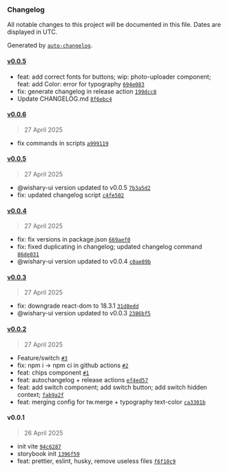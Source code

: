 ### Changelog

All notable changes to this project will be documented in this file. Dates are displayed in UTC.

Generated by [`auto-changelog`](https://github.com/CookPete/auto-changelog).

#### [v0.0.5](https://github.com/ashenoooone/wishary-ui-kit/compare/v0.0.6...v0.0.5)

- feat: add correct fonts for buttons; wip: photo-uploader component; feat: add Color: error for typography [`694e083`](https://github.com/ashenoooone/wishary-ui-kit/commit/694e08327033c0b36298a5015fdf34bc84efd681)
- fix: generate changelog in release action [`199dcc8`](https://github.com/ashenoooone/wishary-ui-kit/commit/199dcc80a12cba30a49648ba6cf6c8a13fb39905)
- Update CHANGELOG.md [`8f6ebc4`](https://github.com/ashenoooone/wishary-ui-kit/commit/8f6ebc490d180c4321e37cef84b5aa1670f2de1c)

#### [v0.0.6](https://github.com/ashenoooone/wishary-ui-kit/compare/v0.0.5...v0.0.6)

> 27 April 2025

- fix commands in scripts [`a999119`](https://github.com/ashenoooone/wishary-ui-kit/commit/a999119beeff1274aaad3000747f09ee36b0942d)

#### [v0.0.5](https://github.com/ashenoooone/wishary-ui-kit/compare/v0.0.4...v0.0.5)

> 27 April 2025

- @wishary-ui version updated to v0.0.5 [`7b3a5d2`](https://github.com/ashenoooone/wishary-ui-kit/commit/7b3a5d20aac684da7fc68eddabb3fdf1cafba096)
- fix: updated changelog script [`c4fe502`](https://github.com/ashenoooone/wishary-ui-kit/commit/c4fe5028b3083d959caba44c3183c17e16f77de9)

#### [v0.0.4](https://github.com/ashenoooone/wishary-ui-kit/compare/v0.0.3...v0.0.4)

> 27 April 2025

- fix: fix versions in package.json [`669aef0`](https://github.com/ashenoooone/wishary-ui-kit/commit/669aef019026787642c9cc1d7fd9f7f33872f390)
- fix: fixed duplicating in changelog; updated changelog command [`86de031`](https://github.com/ashenoooone/wishary-ui-kit/commit/86de0311a42a06afda64e1ab141c3c6c432a6223)
- @wishary-ui version updated to v0.0.4 [`c0ae89b`](https://github.com/ashenoooone/wishary-ui-kit/commit/c0ae89bef7c6d9de1ff12fc32df5fc8f979d9ed0)

#### [v0.0.3](https://github.com/ashenoooone/wishary-ui-kit/compare/v0.0.2...v0.0.3)

> 27 April 2025

- fix: downgrade react-dom to 18.3.1 [`31d8edd`](https://github.com/ashenoooone/wishary-ui-kit/commit/31d8edd91cb0b415f57bdb378306dfe019d5790a)
- @wishary-ui version updated to v0.0.3 [`2386bf5`](https://github.com/ashenoooone/wishary-ui-kit/commit/2386bf5ef5af89384356689d5f4baff09d682aab)

#### [v0.0.2](https://github.com/ashenoooone/wishary-ui-kit/compare/v0.0.1...v0.0.2)

> 27 April 2025

- Feature/switch [`#3`](https://github.com/ashenoooone/wishary-ui-kit/pull/3)
- fix: npm i -&gt; npm ci in github actions [`#2`](https://github.com/ashenoooone/wishary-ui-kit/pull/2)
- feat: chips component [`#1`](https://github.com/ashenoooone/wishary-ui-kit/pull/1)
- feat: autochangelog + release actions [`ef4ed57`](https://github.com/ashenoooone/wishary-ui-kit/commit/ef4ed57e012e7f3975609e0ea7aaa82f44c5ae34)
- feat: add switch component; add switch button; add switch hidden context; [`fab9a2f`](https://github.com/ashenoooone/wishary-ui-kit/commit/fab9a2f9079c7d3729673904d6db2745b01094ba)
- feat: merging config for tw.merge + typography text-color [`ca3301b`](https://github.com/ashenoooone/wishary-ui-kit/commit/ca3301b52d3564156b0929a5c5e3ea14a1e17b13)

#### v0.0.1

> 26 April 2025

- init vite [`94c6287`](https://github.com/ashenoooone/wishary-ui-kit/commit/94c628724decb03aa8bbffe0e4a22cd95ee82dbe)
- storybook init [`1396f59`](https://github.com/ashenoooone/wishary-ui-kit/commit/1396f590080a941f68e19220b520952c1cdc308c)
- feat: prettier, eslint, husky, remove useless files [`f6f10c9`](https://github.com/ashenoooone/wishary-ui-kit/commit/f6f10c9488477e21e804157a63f555eb3b0949d7)
